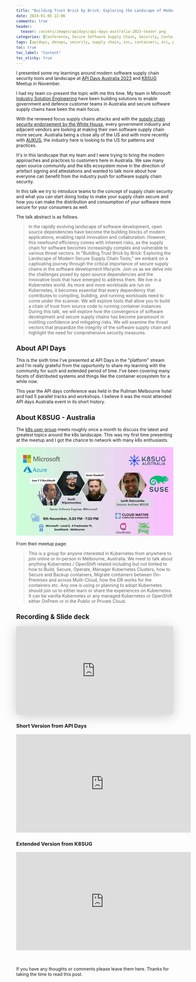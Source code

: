 ```yaml
---
title: "Building Trust Brick by Brick: Exploring the Landscape of Modern Secure Supply Chain Tools - API Days Australia 2023"
date: 2024-01-05 22:06
comments: true
header:
  teaser: /assets/images/apidays/api-days-australia-2023-teaser.png
categories: [Conference, Secure Software Supply Chain, Security, Container]
tags: [apidays, devops, security, supply chain, ssc, containers, oci, public speaking]
toc: true
toc_label: "Content"
toc_sticky: true
---
```


I presented some my learnings around modern software supply chain security tools and landscape at [API Days Australia 2023](https://www.apidays.global/australia/) and [K8SUG](https://www.meetup.com/k8s-au/) Meetup in November. 

I had my team co-present the topic with me this time. My team in Microsoft [Industry Solution Engineering](https://microsoft.github.io/code-with-engineering-playbook/ISE/) have been building solutions to enable government and defence customer teams in Australia and secure software supply chains have been the main focus.

With the renewed focus supply chains attacks and with the [supply chain security endorsement by the White House](https://www.whitehouse.gov/briefing-room/presidential-actions/2021/05/12/executive-order-on-improving-the-nations-cybersecurity/), every government industry and adjacent vendors are looking at making their own software supply chain more secure. Australia being a close ally of the US and with more recently with [AUKUS](https://en.wikipedia.org/wiki/AUKUS), the industry here is looking to the US for patterns and practices.

It's in this landscape that my team and I were trying to bring the modern approaches and practices to customers here in Australia. We saw many open source community and the k8s ecosystem move in the direction of artefact signing and attestations and wanted to talk more about how everyone can benefit from the industry push for software supply chain security.

In this talk we try to introduce teams to the concept of supply chain security and what you can start doing today to make your supply chain secure and how you can make the distribution and consumption of your software more secure for your consumers as well.

The talk abstract is as follows.

> In the rapidly evolving landscape of software development, open source dependencies have become the building blocks of modern applications, enabling rapid innovation and collaboration. However, this newfound efficiency comes with inherent risks, as the supply chain for software becomes increasingly complex and vulnerable to various threat vectors. In "Building Trust Brick by Brick: Exploring the Landscape of Modern Secure Supply Chain Tools," we embark on a captivating journey through the critical importance of secure supply chains in the software development lifecycle. Join us as we delve into the challenges posed by open source dependencies and the innovative tools that have emerged to address them. We live in a Kubernetes world. As more and more workloads are run on Kubernetes, it becomes essential that every dependency that contributes to compiling, building, and running workloads need to come under the scanner. We will explore tools that allow you to build a chain of trust from source code to running container instances During this talk, we will explore how the convergence of software development and secure supply chains has become paramount in instilling confidence and mitigating risks. We will examine the threat vectors that jeopardize the integrity of the software supply chain and highlight the need for comprehensive security measures.

## About API Days

This is the sixth time I've presented at API Days in the "platform" stream and I'm really grateful from the opportunity to share my learning with the community for such and extended period of time. I've been covering many facets of distributed systems and things like the container ecosystem for a while now.

This year the API days conference was held in the Pullman Melbourne hotel and had 5 parallel tracks and workshops. I believe it was the most attended API days Australia event in its short history.

## About K8SUG - Australia

The [k8s user group](https://www.meetup.com/k8s-au/) meets roughly once a month to discuss the latest and greatest topics around the k8s landscape. This was my first time presenting at the meetup and I got the chance to network with many k8s enthusiasts.

![Meetup](/assets/images/k8sug-November-2023.png)

From their meetup page:
> This is a group for anyone interested in Kubernetes from anywhere to join online or in-person in Melbourne, Australia. We meet to talk about anything Kubernetes / OpenShift related including but not limited to how to Build, Secure, Operate, Manager Kubernetes Clusters, how to Secure and Backup containers, Migrate containers between On-Premises and across Multi-Cloud, how the DR works for the containers etc. Any one is using or planning to adopt Kubernetes should join us to either learn or share the experiences on Kubernetes. It can be vanilla Kubernetes or any managed Kubernetes or OpenShift either OnPrem or in the Public or Private Cloud.

## Recording & Slide deck

<iframe class="speakerdeck-iframe" frameborder="0" src="https://speakerdeck.com/player/e8c00bf15ce94597bf89294efdb6c5e9" title="Building Trust Brick by Brick: Exploring the Landscape of Modern Secure Supply Chain Tools" allowfullscreen="true" style="border: 0px; background: padding-box padding-box rgba(0, 0, 0, 0.1); margin: 0px; padding: 0px; border-radius: 6px; box-shadow: rgba(0, 0, 0, 0.2) 0px 5px 40px; width: 100%; height: auto; aspect-ratio: 560 / 315;" data-ratio="1.7777777777777777"></iframe>

### Short Version from API Days
<iframe width="560" height="315" src="https://www.youtube.com/embed/n7noS4pLb0U?si=BpFq3fVqtzDccU_C" title="YouTube video player" frameborder="0" allow="accelerometer; autoplay; clipboard-write; encrypted-media; gyroscope; picture-in-picture; web-share" referrerpolicy="strict-origin-when-cross-origin" allowfullscreen></iframe>

### Extended Version from K8SUG

<iframe width="560" height="315" src="https://www.youtube.com/embed/pMq2ylRzYl4?si=-YPv8pScMWGhZ3uN&amp;start=2359" title="YouTube video player" frameborder="0" allow="accelerometer; autoplay; clipboard-write; encrypted-media; gyroscope; picture-in-picture; web-share" referrerpolicy="strict-origin-when-cross-origin" allowfullscreen></iframe>

</br></br>
If you have any thoughts or comments please leave them here. Thanks for taking the time to read this post.
